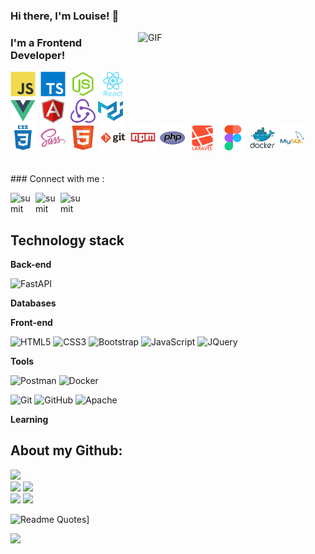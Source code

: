 ### Hi there, I'm Louise! 👋  
 
<img align="right" alt="GIF" src="https://github.com/8Lou/8lou_main/blob/main/code.gif" width="300" height="120" />

### I'm a Frontend Developer!

<div>
  <img src="https://github.com/devicons/devicon/blob/master/icons/javascript/javascript-original.svg" title="JavaScript" alt="JavaScript" width="40" height="40"/>&nbsp; 
  <img src="https://github.com/devicons/devicon/blob/master/icons/typescript/typescript-original.svg" title="Typescript" **alt="Typescript" width="40" height="40"/>&nbsp;
  <img src="https://github.com/devicons/devicon/blob/master/icons/nodejs/nodejs-original.svg" title="Node.js" alt="Node.js" width="40" height="40"/>&nbsp;
  <img src="https://github.com/devicons/devicon/blob/master/icons/react/react-original-wordmark.svg" title="React" alt="React" width="40" height="40"/>&nbsp;
  <img src="https://github.com/devicons/devicon/blob/master/icons/vuejs/vuejs-original.svg" title="Vue" alt="Vue" width="40" height="40"/>&nbsp;
  <img src="https://github.com/devicons/devicon/blob/master/icons/angularjs/angularjs-original.svg" title="Angular" alt="Angular" width="40" height="40"/>&nbsp;  
  <img src="https://github.com/devicons/devicon/blob/master/icons/redux/redux-original.svg" title="Redux" **alt="Redux" width="40" height="40"/>
  <img src="https://github.com/devicons/devicon/blob/master/icons/materialui/materialui-original.svg" title="Material UI" alt="Material UI" width="40" height="40"/>&nbsp;
  <img src="https://github.com/devicons/devicon/blob/master/icons/css3/css3-plain-wordmark.svg" title="CSS3" alt="CSS" width="40" height="40"/>&nbsp; 
  <img src="https://github.com/devicons/devicon/blob/master/icons/sass/sass-original.svg" title="Sass" **alt="Sass" width="40" height="40"/>&nbsp;
  <img src="https://github.com/devicons/devicon/blob/master/icons/html5/html5-original.svg" title="HTML5" alt="HTML" width="40" height="40"/>&nbsp;  
  <img src="https://github.com/devicons/devicon/blob/master/icons/git/git-original-wordmark.svg" title="Git" **alt="Git" width="40" height="40"/>&nbsp; 
  <img src="https://github.com/devicons/devicon/blob/master/icons/npm/npm-original-wordmark.svg" title="npm" **alt="npm" width="40" height="40"/>&nbsp;
  <img src="https://github.com/devicons/devicon/blob/master/icons/php/php-original.svg" title="Php" **alt="Php" width="40" height="40"/>&nbsp;
  <img src="https://github.com/devicons/devicon/blob/master/icons/laravel/laravel-plain-wordmark.svg" title="laravel" **alt="laravel" width="40" height="40"/>&nbsp;
  <img src="https://github.com/devicons/devicon/blob/master/icons/figma/figma-original.svg" title="Figma" **alt="Figma" width="40" height="40"/>&nbsp;
  <img src="https://github.com/devicons/devicon/blob/master/icons/docker/docker-original-wordmark.svg" title="Docker" **alt="Docker" width="40" height="40"/>&nbsp;  
  <img src="https://github.com/devicons/devicon/blob/master/icons/mysql/mysql-original-wordmark.svg" title="MySQL"  alt="MySQL" width="40" height="40"/>&nbsp; 

</div>
<br />
<br />
### Connect with me :

[<img align="left" alt="sumit" width="40px" src="https://img.icons8.com/fluency/50/000000/telegram-app.png"/>](https://t.me/Louiset)
[<img align="left" alt="sumit" width="40px" src="https://img.icons8.com/color/48/000000/linkedin.png"/>](https://www.linkedin.cn/in/)
[<img align="left" alt="sumit" width="40px" src="https://i.imgur.com/IsS5xkZ.png"/>](https://leetcode.com/lou8/)

<br />
<br />

## Technology stack

**Back-end**

![FastAPI](https://img.shields.io/badge/-FastAPI-%2300C7B7?style=flat-square&logo=FastAPI)

**Databases**


**Front-end**

![HTML5](https://img.shields.io/badge/-HTML5-%23E44D27?style=flat-square&logo=html5&logoColor=ffffff)
![CSS3](https://img.shields.io/badge/-CSS3-%231572B6?style=flat-square&logo=css3)
![Bootstrap](https://img.shields.io/badge/-Bootstrap-573D7C?style=flat-square&logo=Bootstrap&logoColor=whiter)
![JavaScript](https://img.shields.io/badge/JavaScript-323330?style=flat-square&logo=javascript&logoColor=F7DF1E)
![JQuery](https://img.shields.io/badge/JQuery-%232c3e50?style=flat-square&logo=JQuery&logoColor=61DAFB)


**Tools**

![Postman](https://img.shields.io/badge/Postman-FCA121?style=flat-square&logo=postman)
![Docker](https://img.shields.io/badge/-Docker-46a2f1?style=flat-square&logo=docker&logoColor=white)


![Git](https://img.shields.io/badge/-Git-%232c3e50?style=flat-square&logo=git)
![GitHub](https://img.shields.io/badge/-GitHub-%232c3e50?style=flat-square&logo=github)
![Apache](https://img.shields.io/badge/-Apache-f8f2ef?style=flat-square&logo=Apache&logoColor=orange)

**Learning**

## About my Github:

![](https://github-profile-summary-cards.vercel.app/api/cards/profile-details?username=8Lou&theme=nord_dark) <br>
![](https://github-profile-summary-cards.vercel.app/api/cards/repos-per-language?username=8Lou&theme=nord_dark) 
![](https://github-profile-summary-cards.vercel.app/api/cards/most-commit-language?username=8Lou&theme=nord_dark) <br>
![](https://github-profile-summary-cards.vercel.app/api/cards/stats?username=8Lou&theme=nord_dark) 
![](https://github-profile-summary-cards.vercel.app/api/cards/productive-time?username=8Lou&theme=nord_dark&utcOffset=8)

![Readme Quotes](https://quotes-github-readme.vercel.app/api?type=horizontal&theme=dark)]


![](https://komarev.com/ghpvc/?username=8Lou)
<!--
**8Lou/8Lou** is a ✨ _special_ ✨ repository because its `README.md` (this file) appears on your GitHub profile.

Here are some ideas to get you started:

- 🔭 I’m currently working on ...
- 🌱 I’m currently learning ...
- 👯 I’m looking to collaborate on ...
- 🤔 I’m looking for help with ...
- 💬 Ask me about ...
- 📫 How to reach me: ...
- 😄 Pronouns: ...
- ⚡ Fun fact: ...
-->
